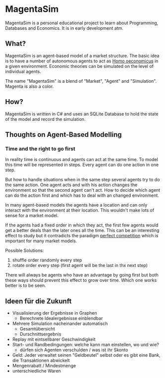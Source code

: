 # MagentaSim
MagentaSim is a personal educational project to learn about Programming, Databases and Economics.
It is in early development atm.

## What?
MagentaSim is an agent-based model of a market structure. The basic idea is to have a number of autonomous agents to act as [Homo oeconomicus](https://en.wikipedia.org/wiki/Homo_economicus) in a given environment. Economic theories can be simulated on the level of individual agents.

The name "MagentaSim" is a blend of "Market", "Agent" and "Simulation". Magenta is also a color.

## How?
MagentaSim is written in C# and uses an SQLite Database to hold the state of the model and record the simulation.

## Thoughts on Agent-Based Modelling
### Time and the right to go first
In reality time is continuous and agents can act at the same time. To model this time will be represented in steps. Every agent can do one action in one step.

But how to handle situations when in the same step several agents try to do the same action. One agent acts and with his action changes the environment so that the second agent can't act. How to decide which agent can do the action first and which has to deal with an changed environment.

In many agent-based models the agents have a location and can only interact with the environment at their location. This wouldn't make lots of sense for a market model.

If the agents had a fixed order in which they act, the first few agents would get a better deals than the later ones all the time. This can be an interesting effect to study but it contradicts the paradigm [perfect competition](https://en.wikipedia.org/wiki/Perfect_competition) which is important for many market models.

Possible Solutions:
 1. shuffle order randomly every step
 2. rotate order every step (first agent will be the last in thx next step)

There will always be agents who have an advantage by going first but both these ways should prevent this effect to grow over time. Which one works better is to be seen.


## Ideen für die Zukunft
 - Visualisierung der Ergebnisse in Graphen
    - Berechnete Idealergebnisse einblendbar
 - Mehrere Simulation nacheinander automatisch
    - Gesamtübersicht
    - Durschnittsergebnis
 - Replay mit eintsellbarer Geschwindigkeit
 - Start- und Randbedingungen: welche kann man einstellen, wo und wie?
    - dürfen sich Agenten verschulden / was ist ihr Skonto
 - Geld: Jeder verwaltet seinen "Geldbeutel" selbst oder es gibt eine Bank, die Transaktionen abwickelt 
 - Mengenrabatt / Mindestmenge
 - unterschiedliche Waren

